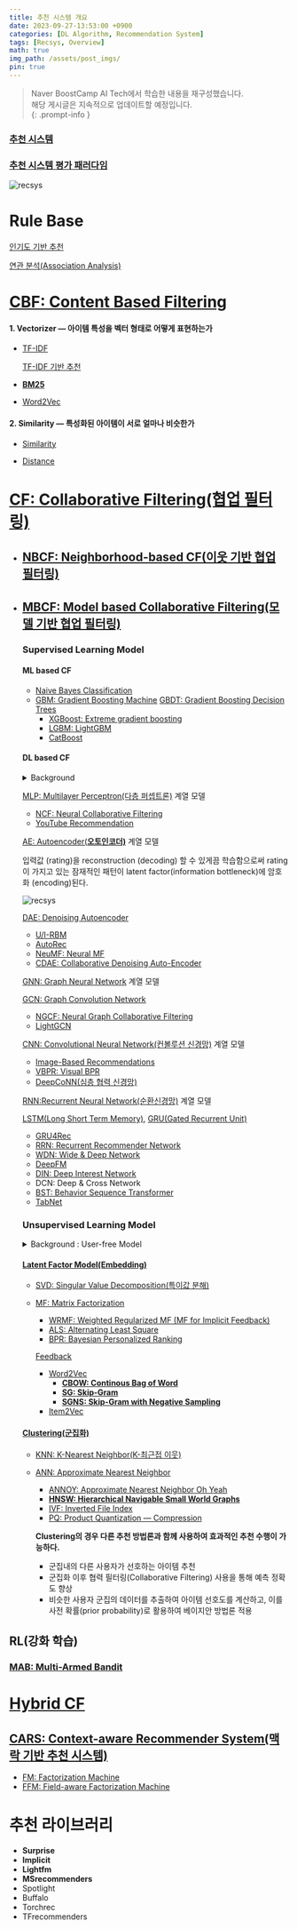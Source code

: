 ```yaml
---
title: 추천 시스템 개요
date: 2023-09-27-13:53:00 +0900
categories: [DL Algorithm, Recommendation System]
tags: [Recsys, Overview]
math: true
img_path: /assets/post_imgs/
pin: true
---
```

> Naver BoostCamp AI Tech에서 학습한 내용을 재구성했습니다.  
> 해당 게시글은 지속적으로 업데이트할 예정입니다.  
{: .prompt-info }

### [추천 시스템](https://www.notion.so/28ff356653df482aa3618eff753a0024?pvs=21)

### [추천 시스템 평가 패러다임](https://www.notion.so/d7eaebd990c74c4cbb65b652ce90757c?pvs=21)

![recsys](ro.png)
# Rule Base

[인기도 기반 추천](https://www.notion.so/ec2915f1cf4344a495fa78c55605deb2?pvs=21)

[연관 분석(Association Analysis)](https://www.notion.so/Association-Analysis-6ca43cfdd8da4ad89cdefa807331c4ff?pvs=21)

# [CBF: Content Based Filtering](https://www.notion.so/CBF-Content-Based-Filtering-ee188eb44e6a4fd38992c8182405128c?pvs=21)

#### 1. Vectorizer — **아이템 특성을 벡터 형태로 어떻게 표현하는가**

- [TF-IDF](https://www.notion.so/TF-IDF-9478a90aa99e44c1820b26b296535223?pvs=21)
    
    [TF-IDF 기반 추천](https://www.notion.so/TF-IDF-0465ef82197b423e92cbd7516e964d7b?pvs=21)
    
- [**BM25**](https://www.notion.so/BM25-857f76f951ef44e6a8ffa08c022dbbcb?pvs=21)
- [Word2Vec](https://www.notion.so/Word2Vec-c21d23fa76c8478f921fdc392f599f95?pvs=21)

#### 2. Similarity — **특성화된 아이템이 서로 얼마나 비슷한가**

- [Similarity](https://www.notion.so/Similarity-e210820646c04d248e6ca2b5f2db7bae?pvs=21)

- [Distance](https://www.notion.so/Distance-dcb9f23eabba4d25829a6a26a33c892e?pvs=21)

# [CF: Collaborative Filtering(협업 필터링)](https://www.notion.so/CF-Collaborative-Filtering-fd1b3079e33d4bf28c3d6e11a833842e?pvs=21)

- ## [NBCF: Neighborhood-based CF(이웃 기반 협업 필터링)](https://www.notion.so/NBCF-Neighborhood-based-CF-4d0471ef262d4a7da8175e095c9f72a2?pvs=21)
- ## [MBCF: Model based Collaborative Filtering(모델 기반 협업 필터링)](https://www.notion.so/MBCF-Model-based-Collaborative-Filtering-75c21283fe794ad48670abf344ae04b1?pvs=21)
    
    ### Supervised Learning Model

    #### **ML based CF**

    - [Naive Bayes Classification](https://www.notion.so/Naive-Bayes-Classification-33b7db10c9314bcf8c7dda33785846e9?pvs=21)
    - [GBM: Gradient Boosting Machine](https://www.notion.so/GBM-Gradient-Boosting-Machine-ad2a50e8de754365ae06f0ac90adcaa1?pvs=21)
    [GBDT: Gradient Boosting Decision Trees](https://www.notion.so/GBDT-Gradient-Boosting-Decision-Trees-082ff2ad256a436f9ce28f7b2181d5ca?pvs=21)
        - [XGBoost: Extreme gradient boosting](https://www.notion.so/XGBoost-Extreme-gradient-boosting-3f2f693c177e430d983f678e2d1e1c74?pvs=21)
        - [LGBM: LightGBM](https://www.notion.so/LGBM-LightGBM-26aed012b6a5416aac0b4650b0155e5e?pvs=21)
        - [CatBoost](https://www.notion.so/CatBoost-474c3b0d5e124ae19aff470924694636?pvs=21)

    #### **DL based CF**

    <details markdown="1">
    <summary>Background</summary>
    <br>
    
    **DL based CF의 장점**

    1. **Nonlinear Transformation**
        - data의 non-linearity를 효과적으로 나타낼 수 있다.
        - 복잡한 user-item interaction pattern을 효과적으로 모델링
            
            user의 선호도 예측 용이
            
    2. **Representation Learning**
        - 사람이 직접 feature design하지 않아도 된다.
        - 텍스트, 이미지, 오디오 등 다양한 종류의 정보를 추천 시스템에 활용할 수 있다.
            - 과거 아이템의 이미지를 활용하여 새로운 아이템에 대한 특징 추출 가능
            - 사용자가 남긴 텍스트를 활용하여 취향에 대한 특징 추출 가능
            - 새로운 아이템이나 인기 없는 아이템도 추천이 가능
            - 사용자에게 아이템을 왜 추천하는 이유에 대한 설명력이 증가
            - 다양한 맥락 정보를 함께 활용하기 때문에 보다 정교한 추천이 가능
    3. **Sequence Modeling**
        - DNN은 자연어처리, 음성 신호 처리 등 sequential modeling task에서 성공적으로 적용된다.
        - 추천 시스템에서 next-item prediction, session-based recommendation등에 사용된다.
    4. **Various Architectures**
        - CNN, RNN 등 비정형 데이터 특징 추출에 특화된 구조 활용이 가능하다.
    5. **Flexibility**
        - Tensorflow, PyTorch 등 다양한 DL 프레임워크 오픈
        - 추천시스템 모델링 flexibility가 높으며 더 효율적으로 서빙할 수 있다.
        - end-to-end 구조로써 Domain adaptation,Generative modeling등의 응용 모델 활용이 가능하다.

    **단점**

    1. **Interpretability** → Black Box
    2. **Data Requirement** → 많은 양의 데이터 필요
    3. **Extensive Hyperparameter Tuning** → 많은 시간 소요

    추천에서는 DL이 ML을 압도하지는 않는다. 

    추천을 수행할 때 Latency가 중요하기 때문에, 너무 복잡한 모델은 사용하지 못한다.
    </details>    

    [MLP: Multilayer Perceptron(다층 퍼셉트론)](https://www.notion.so/MLP-Multilayer-Perceptron-e33b62a970784be2bcd83dab0b55e220?pvs=21) 계열 모델

    - [NCF: Neural Collaborative Filtering](https://www.notion.so/NCF-Neural-Collaborative-Filtering-7ea11a83950c466a91a46ed5d7b7bab3?pvs=21)
    - [YouTube Recommendation](https://www.notion.so/YouTube-Recommendation-29e3b9ef81784ed6b8b3c29b2b5c7aaa?pvs=21)

    [AE: Autoencoder(**오토인코더)**](https://www.notion.so/AE-Autoencoder-994ae0144c034d249cf5da6e7f618c1a?pvs=21) 계열 모델

    입력값 (rating)을 reconstruction (decoding) 할 수 있게끔 학습함으로써 rating이 가지고 있는 잠재적인 패턴이 latent factor(information bottleneck)에 암호화 (encoding)된다.

    ![recsys](ro1.png)

    [DAE: Denoising Autoencoder](https://www.notion.so/DAE-Denoising-Autoencoder-d6800d81dced436b8b00911996978dd2?pvs=21)

    - [U/I-RBM](https://www.notion.so/U-I-RBM-1d121b28c9f74d0a90046b3188b17044?pvs=21)
    - [AutoRec](https://www.notion.so/AutoRec-dd00ba485fd244b783ced96109ae916f?pvs=21)
    - [NeuMF: Neural MF](https://www.notion.so/NeuMF-Neural-MF-4a9f4d36220b49f0afea9f298a4a3807?pvs=21)
    - [CDAE: Collaborative Denoising Auto-Encoder](https://www.notion.so/CDAE-Collaborative-Denoising-Auto-Encoder-ba86511b225748d1ae1ed298d828266c?pvs=21)

    [GNN: Graph Neural Network](https://www.notion.so/GNN-Graph-Neural-Network-3187fc20130b45f189ec91ee55e85480?pvs=21) 계열 모델

    [GCN: Graph Convolution Network](https://www.notion.so/GCN-Graph-Convolution-Network-e9a3a153c8f747d89b6f7cda4f39311c?pvs=21)

    - [NGCF: Neural Graph Collaborative Filtering](https://www.notion.so/NGCF-Neural-Graph-Collaborative-Filtering-c7298066e8b3423f8fb430305cdb2696?pvs=21)
    - [LightGCN](https://www.notion.so/LightGCN-96a9cf2cf19c452586b432fb01e1563e?pvs=21)

    [CNN: Convolutional Neural Network(컨볼루션 신경망)](https://www.notion.so/CNN-Convolutional-Neural-Network-5fe961c5ba07444688035a28c4925a4b?pvs=21) 계열 모델

    - [Image-Based Recommendations](https://www.notion.so/Image-Based-Recommendations-7ab89ac403d54c738d9be9afab18dbce?pvs=21)
    - [VBPR: Visual BPR](https://www.notion.so/VBPR-Visual-BPR-7142388f354b44b6978c6916f1f94946?pvs=21)
    - [DeepCoNN(심층 협력 신경망)](https://www.notion.so/DeepCoNN-c627c7b226814600b73b211d8a5f5829?pvs=21)

    [RNN:Recurrent Neural Network(순환신경망)](https://www.notion.so/RNN-Recurrent-Neural-Network-a3cbd14760f6406b9d926e1062365982?pvs=21) 계열 모델

    [LSTM(Long Short Term Memory)](https://www.notion.so/LSTM-Long-Short-Term-Memory-ce7b82de1e554356875ddda3aa02dc91?pvs=21), [GRU(Gated Recurrent Unit)](https://www.notion.so/GRU-Gated-Recurrent-Unit-e9fb943fdd2b48b5a99047b7bc3084da?pvs=21)

    - [GRU4Rec](https://www.notion.so/GRU4Rec-7e0959bd25ae4fc79b148bb86544bf00?pvs=21)
    - [RRN: Recurrent Recommender Network](https://www.notion.so/RRN-Recurrent-Recommender-Network-af2ab646a37f4f9580e783231ad33f75?pvs=21)
    - [WDN: Wide & Deep Network](https://www.notion.so/WDN-Wide-Deep-Network-7e6a7cd23fd444f5a4bc3db8fbdf9b96?pvs=21)
    - [DeepFM](https://www.notion.so/DeepFM-964f67dd360b4c1f88c4a0bd0698f0e5?pvs=21)
    - [DIN: Deep Interest Network](https://www.notion.so/DIN-Deep-Interest-Network-7f7dab7f46074f5481e9cabc4f04eca7?pvs=21)
    - DCN: Deep & Cross Network
    - [BST: Behavior Sequence Transformer](https://www.notion.so/BST-Behavior-Sequence-Transformer-9b06a51043dd4d15bc565b8ef52eb7a2?pvs=21)
    - [TabNet](https://www.notion.so/TabNet-1e5c27561c974f6e80af1989a106cfde?pvs=21)

    ### Unsupervised Learning Model

    <details markdown="1">
    <summary>Background : User-free Model</summary>

    <br>
    비지도학습 모델들 중, User-free 모델로 활용되는 경우가 많다.

    **User-free 모델의 장점 ($=\gamma_u$를 사용하지 않을 때의 장점)**

    1. **새로운 사용자에 대해 inference가 가능하다.**
        
        $\gamma_u$는 새로운 사용자가 발생할 때마다 재학습을 필요로 한다.
        
    2. **이력이 거의 없는 사용자에 대한 대응이 가능하다.**
        
        MF 계열의 모델은 이런 상황에서 $\gamma_u$가 제대로 학습되지 않으므로 성능이 좋지 않다.
        
    3. **CF 모델에서 종종 무시되곤 하는 sequential 시나리오에 대해 대응이 가능하다.**
        
        MF의 $\gamma_u$는 sequence를 고려하지 않는다.
        
    - 실제 추천 시스템의 deployment를 고려하면, 새로운 사용자가 발생할 때마다 재학습이 필요한 점은 큰 단점이다.
    - 따라서, user-free 모델은 전통적인 MF 계열의 모델보다 실용적이라고 볼 수 있다.
    </details>

    #### [**Latent Factor Model(Embedding)**](https://www.notion.so/Latent-Factor-Model-Embedding-7e8eb7413b9e45ceb5ed2a16151c12c0?pvs=21)

    - [SVD: Singular Value Decomposition(특이값 분해)](https://www.notion.so/SVD-Singular-Value-Decomposition-2bc5621a4b8b423587cce5c72387332a?pvs=21)
    - [MF: Matrix Factorization](https://www.notion.so/MF-Matrix-Factorization-e4a47b3afa0c4159ab9ad24920f2f6a5?pvs=21)
        - [WRMF: Weighted Regularized MF (MF for Implicit Feedback)](https://www.notion.so/WRMF-Weighted-Regularized-MF-MF-for-Implicit-Feedback-0fedc650822c476da6d348dbc97a47a7?pvs=21)
        - [ALS: Alternating Least Square](https://www.notion.so/ALS-Alternating-Least-Square-f7558a78197f4f1c8657aeaf6e5a29fd?pvs=21)
        - [BPR: Bayesian Personalized Ranking](https://www.notion.so/BPR-Bayesian-Personalized-Ranking-19396cb2510e4bdb935c62fb7e29d87e?pvs=21)

        [Feedback](https://www.notion.so/Feedback-bc67a3ec8d14494f84ff96524491fbee?pvs=21)

        - [Word2Vec](https://www.notion.so/Word2Vec-c21d23fa76c8478f921fdc392f599f95?pvs=21)
            - [**CBOW: Continous Bag of Word**](https://www.notion.so/CBOW-Continous-Bag-of-Word-d8b1a8e79e294cdb91f0edd1dccb9ac4?pvs=21)
            - [**SG: Skip-Gram**](https://www.notion.so/SG-Skip-Gram-0efdda659ed345f299b0ee4b0ded2c26?pvs=21)
            - [**SGNS: Skip-Gram with Negative Sampling**](https://www.notion.so/SGNS-Skip-Gram-with-Negative-Sampling-e3a03df0c93d493a8a266043d4ac3b76?pvs=21)
        - [Item2Vec](https://www.notion.so/Item2Vec-9ce90b51bfce4be49bf049f7a4c1e962?pvs=21)

    #### [Clustering(군집화)](https://www.notion.so/Clustering-18087dfdaaec466086fcff5a1808aa86?pvs=21)

    - [KNN: K-Nearest Neighbor(K-최근접 이웃)](https://www.notion.so/KNN-K-Nearest-Neighbor-K-e3a1dcf5f76c4c33b8f12432a11c466d?pvs=21)
    - [ANN: Approximate Nearest Neighbor](https://www.notion.so/ANN-Approximate-Nearest-Neighbor-9a41dc0e2de54f7ab83ee8f990f5c086?pvs=21)
        - [ANNOY: Approximate Nearest Neighbor Oh Yeah](https://www.notion.so/ANNOY-Approximate-Nearest-Neighbor-Oh-Yeah-f6e0897863d048ecb2db4843bb337755?pvs=21)
        - [**HNSW: Hierarchical Navigable Small World Graphs**](https://www.notion.so/HNSW-Hierarchical-Navigable-Small-World-Graphs-c52ea0f832e84eae9392120f7a05ae99?pvs=21)
        - [IVF: Inverted File Index](https://www.notion.so/IVF-Inverted-File-Index-c382c3cb19634e7cb7e2af6d445cf686?pvs=21)
        - [PQ: Product Quantization — Compression](https://www.notion.so/PQ-Product-Quantization-Compression-cea6b89b3ff14201bbaa75536a6840b3?pvs=21)

        **Clustering의 경우 다른 추천 방법론과 함께 사용하여 효과적인 추천 수행이 가능하다.**

        - 군집내의 다른 사용자가 선호하는 아이템 추천
        - 군집화 이후 협력 필터링(Collaborative Filtering) 사용을 통해 예측 정확도 향상
        - 비슷한 사용자 군집의 데이터를 추출하여 아이템 선호도를 계산하고, 이를 사전 확률(prior probability)로 활용하여 베이지안 방법론 적용
    

## RL(강화 학습)

### [MAB: Multi-Armed Bandit](https://www.notion.so/MAB-Multi-Armed-Bandit-b00d09a3729c4f64a8c360f2c922f7a7?pvs=21)

# [**Hybrid CF**](https://www.notion.so/Hybrid-CF-103266a4a91643e58bf6f565b7b627ca?pvs=21)

## [**CARS: Context-aware Recommender System(맥락 기반 추천 시스템)**](https://www.notion.so/CARS-Context-aware-Recommender-System-28277faab5fc4fbf843f2e5108981179?pvs=21)

- [FM: Factorization Machine](https://www.notion.so/FM-Factorization-Machine-3b520957d16d4f5caa4a8dd648043692?pvs=21)
- [FFM: Field-aware Factorization Machine](https://www.notion.so/FFM-Field-aware-Factorization-Machine-c6a926483b534648b9f699b0749e575b?pvs=21)

# 추천 라이브러리

- **Surprise**
- **Implicit**
- **Lightfm**
- **MSrecommenders**
- Spotlight
- Buffalo
- Torchrec
- TFrecommenders